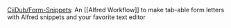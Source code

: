 



[CiiDub/Form-Snippets](https://github.com/CiiDub/Form-Snippets): An [[Alfred Workflow]] to make tab-able form letters with Alfred snippets and your favorite text editor






